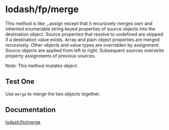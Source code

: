# lodash/fp/merge

This method is like \_.assign except that it recursively merges own and inherited enumerable string keyed properties of source objects into the destination object. Source properties that resolve to undefined are skipped if a destination value exists. Array and plain object properties are merged recursively. Other objects and value types are overridden by assignment. Source objects are applied from left to right. Subsequent sources overwrite property assignments of previous sources.

Note: This method mutates object.

## Test One

Use `merge` to merge the two objects together.

## Documentation

[lodash/fp/merge](https://lodash.com/docs/4.17.15#merge)

